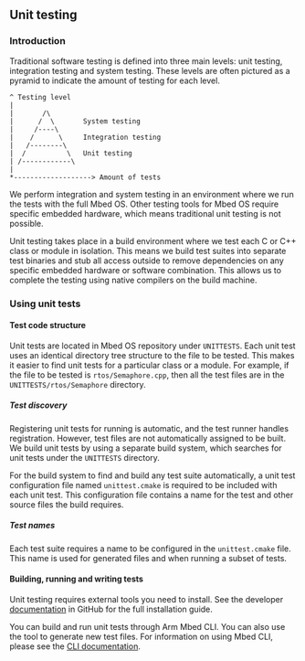 ## Unit testing

### Introduction

Traditional software testing is defined into three main levels: unit testing, integration testing and system testing. These levels are often pictured as a pyramid to indicate the amount of testing for each level.

```
^ Testing level
|
|       /\
|      /  \       System testing
|     /----\
|    /      \     Integration testing
|   /--------\
|  /          \   Unit testing
| /------------\
|
*-------------------> Amount of tests
```

We perform integration and system testing in an environment where we run the tests with the full Mbed OS. Other testing tools for Mbed OS require specific embedded hardware, which means traditional unit testing is not possible.

Unit testing takes place in a build environment where we test each C or C++ class or module in isolation. This means we build test suites into separate test binaries and stub all access outside to remove dependencies on any specific embedded hardware or software combination. This allows us to complete the testing using native compilers on the build machine.

### Using unit tests

#### Test code structure

Unit tests are located in Mbed OS repository under `UNITTESTS`. Each unit test uses an identical directory tree structure to the file to be tested. This makes it easier to find unit tests for a particular class or a module. For example, if the file to be tested is `rtos/Semaphore.cpp`, then all the test files are in the `UNITTESTS/rtos/Semaphore` directory.

##### Test discovery

Registering unit tests for running is automatic, and the test runner handles registration. However, test files are not automatically assigned to be built. We build unit tests by using a separate build system, which searches for unit tests under the `UNITTESTS` directory.

For the build system to find and build any test suite automatically, a unit test configuration file named `unittest.cmake` is required to be included with each unit test. This configuration file contains a name for the test and other source files the build requires.

##### Test names

Each test suite requires a name to be configured in the `unittest.cmake` file. This name is used for generated files and when running a subset of tests.

#### Building, running and writing tests

Unit testing requires external tools you need to install. See the developer [documentation](https://github.com/ARMmbed/mbed-os/blob/master/UNITTESTS/README.md) in GitHub for the full installation guide.

You can build and run unit tests through Arm Mbed CLI. You can also use the tool to generate new test files. For information on using Mbed CLI, please see the [CLI documentation](/docs/development/tools/arm-mbed-cli.html).
